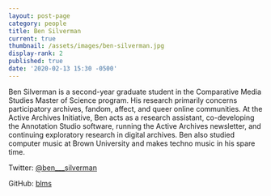 ```yaml
---
layout: post-page
category: people
title: Ben Silverman
current: true
thumbnail: /assets/images/ben-silverman.jpg
display-rank: 2
published: true
date: '2020-02-13 15:30 -0500'
---
```


Ben Silverman is a second-year graduate student in the Comparative Media Studies Master of Science program. His research primarily concerns participatory archives, fandom, affect, and queer online communities. At the Active Archives Initiative, Ben acts as a research assistant, co-developing the Annotation Studio software, running the Active Archives newsletter, and continuing exploratory research in digital archives. Ben also studied computer music at Brown University and makes techno music in his spare time.

Twitter: [@ben\_\_\_silverman](https://twitter.com/ben___silverman)

GitHub: [blms](https://github.com/blms)
